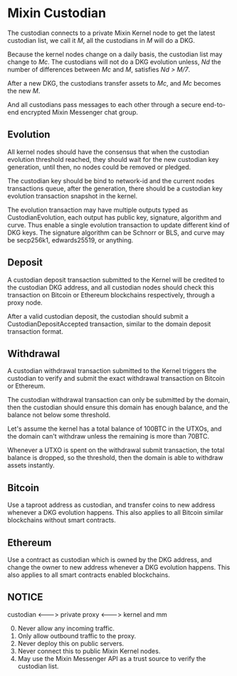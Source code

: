 # Mixin Custodian

The custodian connects to a private Mixin Kernel node to get the latest custodian list, we call it _M_, all the custodians in _M_ will do a DKG.

Because the kernel nodes change on a daily basis, the custodian list may change to _Mc_. The custodians will not do a DKG evolution unless, _Nd_ the number of differences between _Mc_ and _M_, satisfies _Nd > M/7_.

After a new DKG, the custodians transfer assets to _Mc_, and _Mc_ becomes the new _M_.

And all custodians pass messages to each other through a secure end-to-end encrypted Mixin Messenger chat group.

## Evolution

All kernel nodes should have the consensus that when the custodian evolution threshold reached, they should wait for the new custodian key generation, until then, no nodes could be removed or pledged.

The custodian key should be bind to network-id and the current nodes transactions queue, after the generation, there should be a custodian key evolution transaction snapshot in the kernel.

The evolution transaction may have multiple outputs typed as CustodianEvolution, each output has public key, signature, algorithm and curve. Thus enable a single evolution transaction to update different kind of DKG keys. The signature algorithm can be Schnorr or BLS, and curve may be secp256k1, edwards25519, or anything.

## Deposit

A custodian deposit transaction submitted to the Kernel will be credited to the custodian DKG address, and all custodian nodes should check this transaction on Bitcoin or Ethereum blockchains respectively, through a proxy node.

After a valid custodian deposit, the custodian should submit a CustodianDepositAccepted transaction, similar to the domain deposit transaction format.

## Withdrawal

A custodian withdrawal transaction submitted to the Kernel triggers the custodian to verify and submit the exact withdrawal transaction on Bitcoin or Ethereum.

The custodian withdrawal transaction can only be submitted by the domain, then the custodian should ensure this domain has enough balance, and the balance not below some threshold.

Let's assume the kernel has a total balance of 100BTC in the UTXOs, and the domain can't withdraw unless the remaining is more than 70BTC.

Whenever a UTXO is spent on the withdrawal submit transaction, the total balance is dropped, so the threshold, then the domain is able to withdraw assets instantly.

## Bitcoin

Use a taproot address as custodian, and transfer coins to new address whenever a DKG evolution happens. This also applies to all Bitcoin similar blockchains without smart contracts.

## Ethereum

Use a contract as custodian which is owned by the DKG address, and change the owner to new address whenever a DKG evolution happens. This also applies to all smart contracts enabled blockchains.

## NOTICE

custodian <---> private proxy <---> kernel and mm

0. Never allow any incoming traffic.
1. Only allow outbound traffic to the proxy.
2. Never deploy this on public servers.
3. Never connect this to public Mixin Kernel nodes.
4. May use the Mixin Messenger API as a trust source to verify the custodian list.
